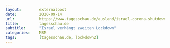 ```yaml
---
layout:        externalpost
date:          2020-09-14
url:           https://www.tagesschau.de/ausland/israel-corona-shutdown-101.html
title:         tagesschau.de
subtitle:      "Israel verhängt zweiten Lockdown"
categories:    MSM
tags:          [tagesschau.de, lockdown2]
---
```

